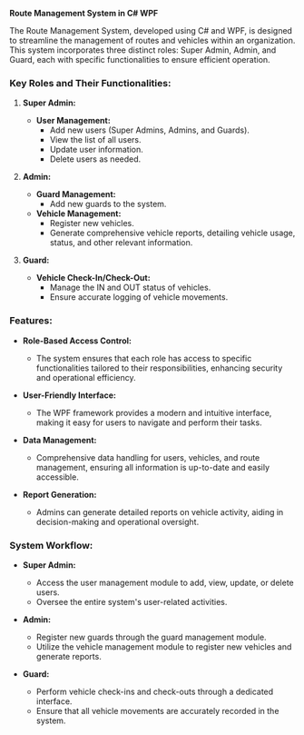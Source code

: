 **Route Management System in C# WPF**

The Route Management System, developed using C# and WPF, is designed to streamline the management of routes and vehicles within an organization. This system incorporates three distinct roles: Super Admin, Admin, and Guard, each with specific functionalities to ensure efficient operation.

### Key Roles and Their Functionalities:

1. **Super Admin:**
   - **User Management:**
     - Add new users (Super Admins, Admins, and Guards).
     - View the list of all users.
     - Update user information.
     - Delete users as needed.

2. **Admin:**
   - **Guard Management:**
     - Add new guards to the system.
   - **Vehicle Management:**
     - Register new vehicles.
     - Generate comprehensive vehicle reports, detailing vehicle usage, status, and other relevant information.

3. **Guard:**
   - **Vehicle Check-In/Check-Out:**
     - Manage the IN and OUT status of vehicles.
     - Ensure accurate logging of vehicle movements.

### Features:
- **Role-Based Access Control:**
  - The system ensures that each role has access to specific functionalities tailored to their responsibilities, enhancing security and operational efficiency.
  
- **User-Friendly Interface:**
  - The WPF framework provides a modern and intuitive interface, making it easy for users to navigate and perform their tasks.

- **Data Management:**
  - Comprehensive data handling for users, vehicles, and route management, ensuring all information is up-to-date and easily accessible.

- **Report Generation:**
  - Admins can generate detailed reports on vehicle activity, aiding in decision-making and operational oversight.

### System Workflow:

- **Super Admin:**
  - Access the user management module to add, view, update, or delete users.
  - Oversee the entire system's user-related activities.

- **Admin:**
  - Register new guards through the guard management module.
  - Utilize the vehicle management module to register new vehicles and generate reports.

- **Guard:**
  - Perform vehicle check-ins and check-outs through a dedicated interface.
  - Ensure that all vehicle movements are accurately recorded in the system.
